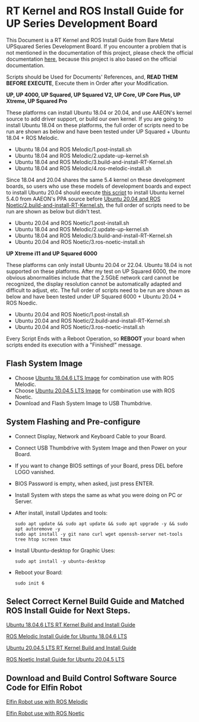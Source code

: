# RT Kernel and ROS Install Guide for UP Series Development Board

This Document is a RT Kernel and ROS Install Guide from Bare Metal UPSquared Series Development Board. If you encounter a problem that is not mentioned in the documentation of this project, please check the official documentation [here](https://github.com/up-board/up-community/wiki/Ubuntu), because this project is also based on the official documentation.

Scripts should be Used for Documents' References, and, **READ THEM BEFORE EXECUTE**, Execute them in Order after your Modification.

**UP, UP 4000, UP Squared, UP Squared V2, UP Core, UP Core Plus, UP Xtreme, UP Squared Pro**

These platforms can install Ubuntu 18.04 or 20.04, and use AAEON's kernel source to add driver support, or build our own kernel. If you are going to install Ubuntu 18.04 on these platforms, the full order of scripts need to be run are shown as below and have been tested under UP Squared + Ubuntu 18.04 + ROS Melodic.

<ul>
<li>Ubuntu 18.04 and ROS Melodic/1.post-install.sh</li>
<li>Ubuntu 18.04 and ROS Melodic/2.update-up-kernel.sh</li>
<li>Ubuntu 18.04 and ROS Melodic/3.build-and-install-RT-Kernel.sh</li>
<li>Ubuntu 18.04 and ROS Melodic/4.ros-melodic-install.sh</li>
</ul>

Since 18.04 and 20.04 shares the same 5.4 kernel on these development boards, so users who use these models of development boards and expect to install Ubuntu 20.04 should execute [this script](./Ubuntu%2018.04%20and%20ROS%20Melodic/2.update-up-kernel.sh) to install Ubuntu kernel 5.4.0 from AAEON's PPA source before [Ubuntu 20.04 and ROS Noetic/2.build-and-install-RT-Kernel.sh](./Ubuntu%2020.04%20and%20ROS%20Noetic/2.build-and-install-RT-Kernel.sh), the full order of scripts need to be run are shown as below but didn't test.

<ul>
<li>Ubuntu 20.04 and ROS Noetic/1.post-install.sh</li>
<li>Ubuntu 18.04 and ROS Melodic/2.update-up-kernel.sh</li>
<li>Ubuntu 18.04 and ROS Melodic/3.build-and-install-RT-Kernel.sh</li>
<li>Ubuntu 20.04 and ROS Noetic/3.ros-noetic-install.sh</li>
</ul>

**UP Xtreme i11 and UP Squared 6000**

These platforms can only install Ubuntu 20.04 or 22.04. Ubuntu 18.04 is not supported on these platforms. After my test on UP Squared 6000, the more obvious abnormalities include that the 2.5GbE network card cannot be recognized, the display resolution cannot be automatically adapted and difficult to adjust, etc. The full order of scripts need to be run are shown as below and have been tested under UP Squared 6000 + Ubuntu 20.04 + ROS Noedic.

<ul>
<li>Ubuntu 20.04 and ROS Noetic/1.post-install.sh</li>
<li>Ubuntu 20.04 and ROS Noetic/2.build-and-install-RT-Kernel.sh</li>
<li>Ubuntu 20.04 and ROS Noetic/3.ros-noetic-install.sh</li>
</ul>

Every Script Ends with a Reboot Operation, so **REBOOT** your board when scripts ended its execution with a "Finished!" message.

## Flash System Image

- Choose [Ubuntu 18.04.6 LTS Image](https://releases.ubuntu.com/18.04.6/ubuntu-18.04.6-live-server-amd64.iso) for combination use with ROS Melodic.
- Choose [Ubuntu 20.04.5 LTS Image](https://cdimage.ubuntu.com/ubuntu-server/focal/daily-live/manual/focal-live-server-amd64+intel-iot.iso) for combination use with ROS Noetic.
- Download and Flash System Image to USB Thumbdrive.

## System Flashing and Pre-configure

- Connect Display, Network and Keyboard Cable to your Board.
- Connect USB Thumbdrive with System Image and then Power on your Board.
- If you want to change BIOS settings of your Board, press DEL before LOGO vanished.
- BIOS Password is empty, when asked, just press ENTER.
- Install System with steps the same as what you were doing on PC or Server.
- After install, install Updates and tools:

      sudo apt update && sudo apt update && sudo apt upgrade -y && sudo apt autoremove -y
      sudo apt install -y git nano curl wget openssh-server net-tools tree htop screen tmux

- Install Ubuntu-desktop for Graphic Uses:

      sudo apt install -y ubuntu-desktop

- Reboot your Board:

      sudo init 6

## Select Correct Kernel Build Guide and Matched ROS Install Guide for Next Steps.

[Ubuntu 18.04.6 LTS RT Kernel Build and Install Guide](./Ubuntu%2018.04%20and%20ROS%20Melodic/ubuntu18.04-kernel-build-guide.md)

[ROS Melodic Install Guide for Ubuntu 18.04.6 LTS](./Ubuntu%2018.04%20and%20ROS%20Melodic/ros-melodic-install-guide.md)

[Ubuntu 20.04.5 LTS RT Kernel Build and Install Guide](./Ubuntu%2020.04%20and%20ROS%20Noetic/ubuntu20.04-kernel-build-guide.md)

[ROS Noetic Install Guide for Ubuntu 20.04.5 LTS](./Ubuntu%2020.04%20and%20ROS%20Noetic/ros-noetic-install-guide.md)

## Download and Build Control Software Source Code for Elfin Robot

[Elfin Robot use with ROS Melodic](./Elfin%20Robot%20ROS%20Controller%20Install%20Guide/robot-melodic-build-guide.md)

[Elfin Robot use with ROS Noetic](./Elfin%20Robot%20ROS%20Controller%20Install%20Guide/robot-noetic-build-guide.md)
